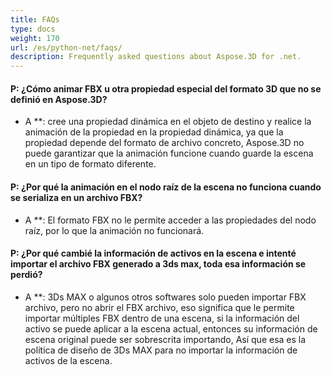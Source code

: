 ```yaml
---
title: FAQs
type: docs
weight: 170
url: /es/python-net/faqs/
description: Frequently asked questions about Aspose.3D for .net.
---
```

####  **P: ¿Cómo animar FBX u otra propiedad especial del formato 3D que no se definió en Aspose.3D?**
* A **: cree una propiedad dinámica en el objeto de destino y realice la animación de la propiedad en la propiedad dinámica, ya que la propiedad depende del formato de archivo concreto, Aspose.3D no puede garantizar que la animación funcione cuando guarde la escena en un tipo de formato diferente.
####  **P: ¿Por qué la animación en el nodo raíz de la escena no funciona cuando se serializa en un archivo FBX?**
* A **: El formato FBX no le permite acceder a las propiedades del nodo raíz, por lo que la animación no funcionará.
####  **P: ¿Por qué cambié la información de activos en la escena e intenté importar el archivo FBX generado a 3ds max, toda esa información se perdió?**
* A **: 3Ds MAX o algunos otros softwares solo pueden importar FBX archivo, pero no abrir el FBX archivo, eso significa que le permite importar múltiples FBX dentro de una escena, si la información del activo se puede aplicar a la escena actual, entonces su información de escena original puede ser sobrescrita importando, Así que esa es la política de diseño de 3Ds MAX para no importar la información de activos de la escena.
